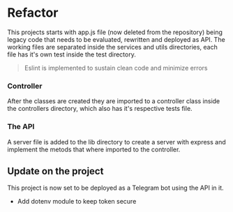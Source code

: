 # Refactor
This projects starts with app.js file (now deleted from the repository) being legacy code that needs to be evaluated, rewritten and deployed as API.
The working files are separated inside the services and utils directories, each file has it's own test inside the test directory.
> Eslint is implemented to sustain clean code and minimize errors
### Controller
After the classes are created they are imported to a controller class inside the controllers directory, which also has it's respective tests file.
### The API
A server file is added to the lib directory to create a server with express and implement the metods that where imported to the controller.

## Update on the project
This project is now set to be deployed as a Telegram bot using the API in it.

- Add dotenv module to keep token secure